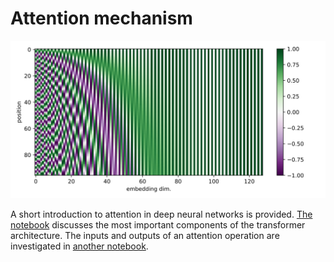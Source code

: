 # Attention mechanism

![Sinusoidal encoding of spatial positions or times](assets/sinusoidal.svg)

A short introduction to attention in deep neural networks is provided.
[The notebook](notebooks/intro.ipynb) discusses the most important components of the transformer architecture.
The inputs and outputs of an attention operation are investigated in [another notebook](notebooks/shapes.ipynb).

